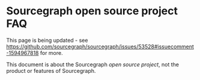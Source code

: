 # Sourcegraph open source project FAQ

This page is being updated - see https://github.com/sourcegraph/sourcegraph/issues/53528#issuecomment-1594967818 for more. 

This document is about the Sourcegraph _open source project_, not the product or features of Sourcegraph.


